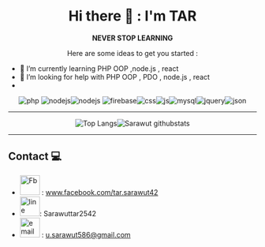 <div align="center">
<h1>Hi there 👋 : I'm TAR</h1>
<B> NEVER STOP LEARNING </B>
 
 Here are some ideas to get you started :
 
</div>

- 🌱 I’m currently learning PHP OOP ,node.js , react
- 🤔 I’m looking for help with PHP OOP , PDO , node.js , react  
- 
<div align="center">
<img src="https://www.vectorlogo.zone/logos/php/php-horizontal.svg" alt="php"> <img src="https://www.vectorlogo.zone/logos/nodejs/nodejs-horizontal.svg" alt="nodejs"><img src="https://www.vectorlogo.zone/logos/reactjs/reactjs-ar21.svg" alt="nodejs"> <img src="https://www.vectorlogo.zone/logos/firebase/firebase-ar21.svg" alt="firebase"><img src="https://www.vectorlogo.zone/logos/w3_css/w3_css-ar21.svg" alt="css"><img src="https://www.vectorlogo.zone/logos/javascript/javascript-horizontal.svg" alt="js"><img src="https://www.vectorlogo.zone/logos/mysql/mysql-horizontal.svg" alt="mysql"><img src="https://www.vectorlogo.zone/logos/jquery/jquery-horizontal.svg" alt="jquery"><img src="https://www.vectorlogo.zone/logos/json/json-ar21.svg" alt="json">

 </div>
 
__________________

<div align="center">
 
![Top Langs](https://github-readme-stats.vercel.app/api/top-langs/?username=sarawut-pcru&langs_count=8&layout=compact)![Sarawut githubstats](https://github-readme-stats.vercel.app/api?username=sarawut-pcru&count_private=true&show_icons=true&theme=algolia)
 
</div>
 
__________________
## Contact 💻 
- <img src="https://www.vectorlogo.zone/logos/facebook/facebook-tile.svg" alt="Fb" width="40" height="40"> : www.facebook.com/tar.sarawut42
- <img src="https://www.vectorlogo.zone/logos/line/line-icon.svg" alt="line" width="40" height="40">: Sarawuttar2542
- <img src="https://www.vectorlogo.zone/logos/gmail/gmail-tile.svg" alt="email" width="40" height="40">  : u.sarawut586@gmail.com

